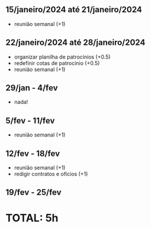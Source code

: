 ## 15/janeiro/2024 até 21/janeiro/2024
- reunião semanal (+1)

## 22/janeiro/2024 até 28/janeiro/2024
- organizar planilha de patrocínios (+0.5)
- redefinir cotas de patrocínio (+0.5)
- reunião semanal (+1)

## 29/jan - 4/fev
- nada!

## 5/fev - 11/fev
- reunião semanal (+1)

## 12/fev - 18/fev
- reunião semanal (+1)
- redigir contratos e ofícios (+1)

## 19/fev - 25/fev

# TOTAL: 5h
